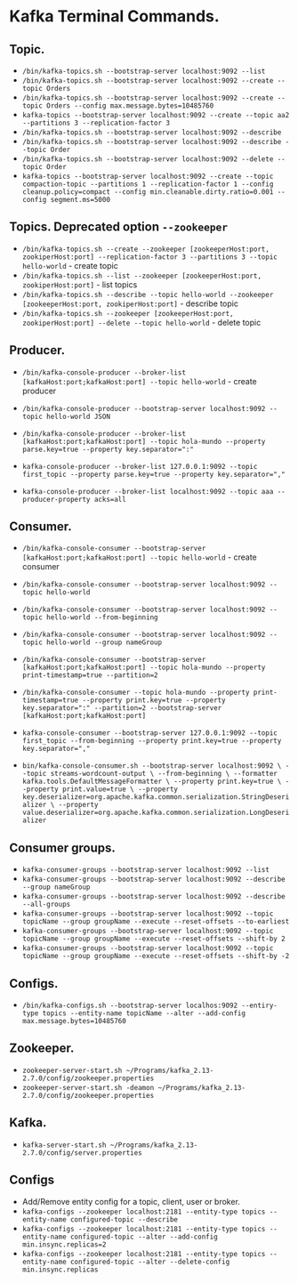 # Kafka Terminal Commands.

## Topic.
* `/bin/kafka-topics.sh --bootstrap-server localhost:9092 --list`
* `/bin/kafka-topics.sh --bootstrap-server localhost:9092 --create --topic Orders`
* `/bin/kafka-topics.sh --bootstrap-server localhost:9092 --create --topic Orders --config max.message.bytes=10485760`
* `kafka-topics --bootstrap-server localhost:9092 --create --topic aa2 --partitions 3 --replication-factor 3`
* `/bin/kafka-topics.sh --bootstrap-server localhost:9092 --describe`
* `/bin/kafka-topics.sh --bootstrap-server localhost:9092 --describe --topic Order`
* `/bin/kafka-topics.sh --bootstrap-server localhost:9092 --delete --topic Order`
* `kafka-topics --bootstrap-server localhost:9092 --create --topic compaction-topic --partitions 1 --replication-factor 1 --config cleanup.policy=compact --config min.cleanable.dirty.ratio=0.001 --config segment.ms=5000`



## Topics. Deprecated option `--zookeeper`
* `/bin/kafka-topics.sh --create --zookeeper [zookeeperHost:port, zookiperHost:port] --replication-factor 3 --partitions 3 --topic hello-world` - create topic
* `/bin/kafka-topics.sh --list --zookeeper [zookeeperHost:port, zookiperHost:port]` - list topics
* `/bin/kafka-topics.sh --describe --topic hello-world --zookeeper [zookeeperHost:port, zookiperHost:port]` - describe topic
* `/bin/kafka-topics.sh --zookeeper [zookeeperHost:port, zookiperHost:port] --delete --topic hello-world` - delete topic



## Producer.
* `/bin/kafka-console-producer --broker-list [kafkaHost:port;kafkaHost:port] --topic hello-world` - create producer
* `/bin/kafka-console-producer --bootstrap-server localhost:9092 --topic hello-world JSON`

* `/bin/kafka-console-producer --broker-list [kafkaHost:port;kafkaHost:port] --topic hola-mundo --property parse.key=true --property key.separator=":"`
* `kafka-console-producer --broker-list 127.0.0.1:9092 --topic first_topic --property parse.key=true --property key.separator=","`

* `kafka-console-producer --broker-list localhost:9092 --topic aaa --producer-property acks=all` 



## Consumer.
* `/bin/kafka-console-consumer --bootstrap-server [kafkaHost:port;kafkaHost:port] --topic hello-world` - create consumer
* `/bin/kafka-console-consumer --bootstrap-server localhost:9092 --topic hello-world`
* `/bin/kafka-console-consumer --bootstrap-server localhost:9092 --topic hello-world --from-beginning`
* `/bin/kafka-console-consumer --bootstrap-server localhost:9092 --topic hello-world --group nameGroup`

* `/bin/kafka-console-consumer --bootstrap-server [kafkaHost:port;kafkaHost:port] --topic hola-mundo --property print-timestamp=true --partition=2 `
* `/bin/kafka-console-consumer --topic hola-mundo --property print-timestamp=true --property print.key=true --property key.separator=":" --partition=2 --bootstrap-server [kafkaHost:port;kafkaHost:port]`
* `kafka-console-consumer --bootstrap-server 127.0.0.1:9092 --topic first_topic --from-beginning --property print.key=true --property key.separator=","`
* `bin/kafka-console-consumer.sh --bootstrap-server localhost:9092 \
  --topic streams-wordcount-output \
  --from-beginning \
  --formatter kafka.tools.DefaultMessageFormatter \
  --property print.key=true \
  --property print.value=true \
  --property key.deserializer=org.apache.kafka.common.serialization.StringDeserializer \
  --property value.deserializer=org.apache.kafka.common.serialization.LongDeserializer`



## Consumer groups.
* `kafka-consumer-groups --bootstrap-server localhost:9092 --list`
* `kafka-consumer-groups --bootstrap-server localhost:9092 --describe --group nameGroup`
* `kafka-consumer-groups --bootstrap-server localhost:9092 --describe --all-groups`
* `kafka-consumer-groups --bootstrap-server localhost:9092 --topic topicName --group groupName --execute --reset-offsets --to-earliest`
* `kafka-consumer-groups --bootstrap-server localhost:9092 --topic topicName --group groupName --execute --reset-offsets --shift-by 2`
* `kafka-consumer-groups --bootstrap-server localhost:9092 --topic topicName --group groupName --execute --reset-offsets --shift-by -2`



## Configs.
* `/bin/kafka-configs.sh --bootstrap-server localhos:9092 --entiry-type topics --entity-name topicName --alter --add-config max.message.bytes=10485760`



## Zookeeper.
* `zookeeper-server-start.sh ~/Programs/kafka_2.13-2.7.0/config/zookeeper.properties`
* `zookeeper-server-start.sh -deamon ~/Programs/kafka_2.13-2.7.0/config/zookeeper.properties`



## Kafka.
* `kafka-server-start.sh ~/Programs/kafka_2.13-2.7.0/config/server.properties`



## Configs 
* Add/Remove entity config for a topic, client, user or broker.
* `kafka-configs --zookeeper localhost:2181 --entity-type topics --entity-name configured-topic --describe`
* `kafka-configs --zookeeper localhost:2181 --entity-type topics --entity-name configured-topic --alter --add-config min.insync.replicas=2`
* `kafka-configs --zookeeper localhost:2181 --entity-type topics --entity-name configured-topic --alter --delete-config min.insync.replicas`


